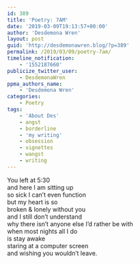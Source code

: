 ```yaml
---
id: 389
title: 'Poetry: 7AM'
date: '2019-03-09T19:13:57+00:00'
author: 'Desdemona Wren'
layout: post
guid: 'http://desdemonawren.blog/?p=389'
permalink: /2019/03/09/poetry-7am/
timeline_notification:
    - '1552187660'
publicize_twitter_user:
    - DesdemonaWren
ppma_authors_name:
    - 'Desdemona Wren'
categories:
    - Poetry
tags:
    - 'About Des'
    - angst
    - borderline
    - 'my writing'
    - obsession
    - vignettes
    - wangst
    - writing
---
```


You left at 5:30  
and here I am sitting up  
so sick I can’t even function  
but my heart is so  
broken &amp; lonely without you  
and I still don’t understand  
why there isn’t anyone else I’d rather be with  
when most nights all I do  
is stay awake  
staring at a computer screen  
and wishing you wouldn’t leave.